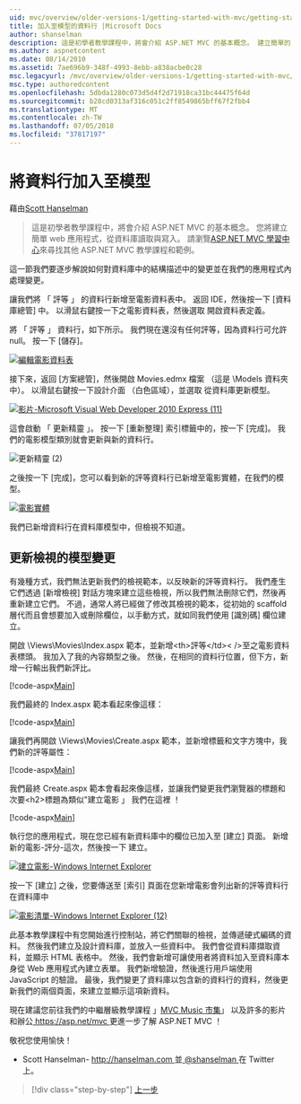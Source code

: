 ```yaml
---
uid: mvc/overview/older-versions-1/getting-started-with-mvc/getting-started-with-mvc-part8
title: 加入至模型的資料行 |Microsoft Docs
author: shanselman
description: 這是初學者教學課程中，將會介紹 ASP.NET MVC 的基本概念。 建立簡單的 web 應用程式，從資料庫讀取與寫入。
ms.author: aspnetcontent
ms.date: 08/14/2010
ms.assetid: 7ae696b9-348f-4993-8ebb-a838acbe0c28
msc.legacyurl: /mvc/overview/older-versions-1/getting-started-with-mvc/getting-started-with-mvc-part8
msc.type: authoredcontent
ms.openlocfilehash: 5dbda1280c073d5d4f2d71918ca31bc44475f64d
ms.sourcegitcommit: b28cd0313af316c051c2ff8549865bff67f2fbb4
ms.translationtype: MT
ms.contentlocale: zh-TW
ms.lasthandoff: 07/05/2018
ms.locfileid: "37817197"
---
```

<a name="adding-a-column-to-the-model"></a>將資料行加入至模型
====================
藉由[Scott Hanselman](https://github.com/shanselman)

> 這是初學者教學課程中，將會介紹 ASP.NET MVC 的基本概念。 您將建立簡單 web 應用程式，從資料庫讀取與寫入。 請瀏覽[ASP.NET MVC 學習中心](../../../index.md)來尋找其他 ASP.NET MVC 教學課程和範例。


這一節我們要逐步解說如何對資料庫中的結構描述中的變更並在我們的應用程式內處理變更。

讓我們將 「 評等 」 的資料行新增至電影資料表中。 返回 IDE，然後按一下 [資料庫總管] 中。 以滑鼠右鍵按一下之電影資料表，然後選取 開啟資料表定義。

將 「 評等 」 資料行，如下所示。 我們現在還沒有任何評等，因為資料行可允許 null。 按一下 [儲存]。

[![編輯電影資料表](getting-started-with-mvc-part8/_static/image2.png)](getting-started-with-mvc-part8/_static/image1.png)

接下來，返回 [方案總管]，然後開啟 Movies.edmx 檔案 （這是 \Models 資料夾中）。 以滑鼠右鍵按一下設計介面 （白色區域），並選取 從資料庫更新模型。

[![影片-Microsoft Visual Web Developer 2010 Express (11)](getting-started-with-mvc-part8/_static/image4.png)](getting-started-with-mvc-part8/_static/image3.png)

這會啟動 「 更新精靈 」。 按一下 [重新整理] 索引標籤中的，按一下 [完成]。 我們的電影模型類別就會更新與新的資料行。

![更新精靈 (2)](getting-started-with-mvc-part8/_static/image5.png)

之後按一下 [完成]，您可以看到新的評等資料行已新增至電影實體，在我們的模型。

[![電影實體](getting-started-with-mvc-part8/_static/image7.png)](getting-started-with-mvc-part8/_static/image6.png)

我們已新增資料行在資料庫模型中，但檢視不知道。

## <a name="update-views-with-model-changes"></a>更新檢視的模型變更

有幾種方式，我們無法更新我們的檢視範本，以反映新的評等資料行。 我們產生它們透過 [新增檢視] 對話方塊來建立這些檢視，所以我們無法刪除它們，然後再重新建立它們。 不過，通常人將已經做了修改其檢視的範本，從初始的 scaffold 層代而且會想要加入或刪除欄位，以手動方式，就如同我們使用 [識別碼] 欄位建立。

開啟 \Views\Movies\Index.aspx 範本，並新增&lt;th&gt;評等&lt;/td>< /&gt;至之電影資料表標頭。 我加入了我的內容類型之後。 然後，在相同的資料行位置，但下方，新增一行輸出我們新評比。

[!code-aspx[Main](getting-started-with-mvc-part8/samples/sample1.aspx)]

我們最終的 Index.aspx 範本看起來像這樣：

[!code-aspx[Main](getting-started-with-mvc-part8/samples/sample2.aspx)]

讓我們再開啟 \Views\Movies\Create.aspx 範本，並新增標籤和文字方塊中，我們新的評等屬性：

[!code-aspx[Main](getting-started-with-mvc-part8/samples/sample3.aspx)]

我們最終 Create.aspx 範本會看起來像這樣，並讓我們變更我們瀏覽器的標題和次要&lt;h2&gt;標題為類似"建立電影 」 我們在這裡 ！

[!code-aspx[Main](getting-started-with-mvc-part8/samples/sample4.aspx)]

執行您的應用程式，現在您已經有新資料庫中的欄位已加入至 [建立] 頁面。 新增新的電影-評分-這次，然後按一下 建立。

[![建立電影-Windows Internet Explorer](getting-started-with-mvc-part8/_static/image9.png)](getting-started-with-mvc-part8/_static/image8.png)

按一下 [建立] 之後，您要傳送至 [索引] 頁面在您新增電影會列出新的評等資料行在資料庫中

[![電影清單-Windows Internet Explorer (12)](getting-started-with-mvc-part8/_static/image11.png)](getting-started-with-mvc-part8/_static/image10.png)

此基本教學課程中有您開始進行控制站，將它們關聯的檢視，並傳遞硬式編碼的資料。 然後我們建立及設計資料庫，並放入一些資料中。 我們會從資料庫擷取資料，並顯示 HTML 表格中。 然後，我們會新增可讓使用者將資料加入至資料庫本身從 Web 應用程式內建立表單。 我們新增驗證，然後進行用戶端使用 JavaScript 的驗證。 最後，我們變更了資料庫以包含新的資料行的資料，然後更新我們的兩個頁面，來建立並顯示這項新資料。

現在建議您前往我們的中繼層級教學課程 」[MVC Music 市集](../../older-versions/mvc-music-store/mvc-music-store-part-1.md)」 以及許多的影片和辦公[ https://asp.net/mvc ](https://asp.net/mvc)更進一步了解 ASP.NET MVC ！

敬祝您使用愉快！

- Scott Hanselman- [ http://hanselman.com ](http://hanselman.com)並[ @shanselman ](http://twitter.com/shanselman)在 Twitter 上。

> [!div class="step-by-step"]
> [上一步](getting-started-with-mvc-part7.md)
